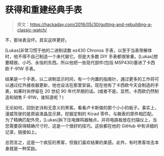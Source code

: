 # 获得和重建经典手表

> 原文：<https://hackaday.com/2016/05/30/gutting-and-rebuilding-a-classic-watch/>

不，那块表没坏。其实这样更好。

[Lukas]非常习惯于他的二进制读数 ez430 Chronos 手表，以至于当表带解体时，他不得不自己制造一个来代替它。但是大多数 DIY 手表都很笨重。[Lukas]想要精致、小巧、永恒的东西。所以他把一些现代部件(包括 MSP430)塞进了卡西欧 F-91W 手表。

结果是一个手表，以二进制显示时间，有一个内置的指南针，通过更多的工作将可以通过红外接收器更新，他也设法在那里安装。现在他有了卡西欧今天会制造的手表，如果时尚停留在 20 世纪 90 年代早期的话。(或者不是。显然，卡西欧仍然制造和销售 F-91W。谁知道呢？)

无论如何，回到史诗和无意义的黑客。看看卢卡斯做的那个小小的板子。事实上，漫威驾驶的是原装液晶显示屏。挖掘定制的 Kicad 零件，与腕表的原件相匹配。为了精确匹配外壳，[Lukas]拆下压电蜂鸣器触点，并将电路板放在扫描仪上，当您需要获得精确尺寸时，这是一个很好的技巧。这些都在他的 GitHub 中有详细的记录，链接如上。

总而言之，这是一个疯狂的黑客，但我们喜欢结果的美感。此外，有时黑客攻击本身就是一种奖励。